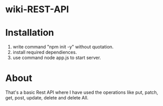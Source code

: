 # wiki-REST-API

<h1> Installation </h1>

<ol>
  <li>write command "npm init -y" without quotation.</li>
  <li>install required dependiences.</li>
  <li>use command node app.js to start server.</li>
</ol>

<h1>About</h1>
<p> That's a basic Rest API where I have used the operations like put, patch, get, post, update, delete and delete All.
</p>
